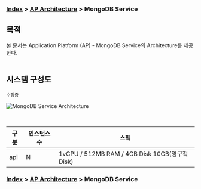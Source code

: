 ### [Index](https://github.com/okpc579/paasta-guide-new/blob/main/README.md) > [AP Architecture](../README.md) > MongoDB Service

## 목적
본 문서는 Application Platform (AP) - MongoDB Service의 Architecture를 제공한다.
<br><br>

## 시스템 구성도
``` 수정중 ```
<br>



![MongoDB Service Architecture](image/mongodb_architecture.png)

<br>

| 구분  | 인스턴스 수| 스펙 |
|-------|----|-----|
| api | N | 1vCPU / 512MB RAM / 4GB Disk 10GB(영구적 Disk) |



### [Index](https://github.com/okpc579/paasta-guide-new/blob/main/README.md) > [AP Architecture](../README.md) > MongoDB Service
